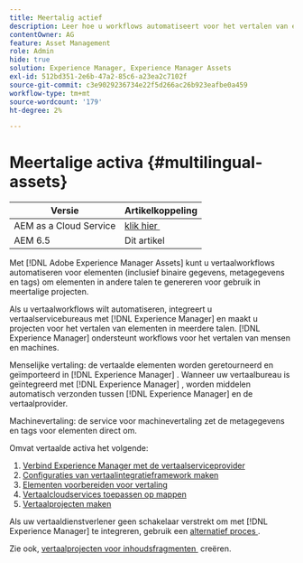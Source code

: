 ```yaml
---
title: Meertalig actief
description: Leer hoe u workflows automatiseert voor het vertalen van elementen, waaronder binaire bestanden, metagegevens en tags in meerdere talen.
contentOwner: AG
feature: Asset Management
role: Admin
hide: true
solution: Experience Manager, Experience Manager Assets
exl-id: 512bd351-2e6b-47a2-85c6-a23ea2c7102f
source-git-commit: c3e9029236734e22f5d266ac26b923eafbe0a459
workflow-type: tm+mt
source-wordcount: '179'
ht-degree: 2%

---
```


# Meertalige activa {#multilingual-assets}

| Versie | Artikelkoppeling |
| -------- | ---------------------------- |
| AEM as a Cloud Service | [&#x200B; klik hier &#x200B;](https://experienceleague.adobe.com/docs/experience-manager-cloud-service/content/assets/admin/translate-assets.html?lang=nl-NL) |
| AEM 6.5 | Dit artikel |

Met [!DNL Adobe Experience Manager Assets] kunt u vertaalworkflows automatiseren voor elementen (inclusief binaire gegevens, metagegevens en tags) om elementen in andere talen te genereren voor gebruik in meertalige projecten.

Als u vertaalworkflows wilt automatiseren, integreert u vertaalservicebureaus met [!DNL Experience Manager] en maakt u projecten voor het vertalen van elementen in meerdere talen. [!DNL Experience Manager] ondersteunt workflows voor het vertalen van mensen en machines.

Menselijke vertaling: de vertaalde elementen worden geretourneerd en geïmporteerd in [!DNL Experience Manager] . Wanneer uw vertaalbureau is geïntegreerd met [!DNL Experience Manager] , worden middelen automatisch verzonden tussen [!DNL Experience Manager] en de vertaalprovider.

Machinevertaling: de service voor machinevertaling zet de metagegevens en tags voor elementen direct om.

Omvat vertaalde activa het volgende:

1. [Verbind Experience Manager met de vertaalserviceprovider](/help/sites-administering/tc-tic.md#connecting-to-a-translation-service-provider)
1. [Configuraties van vertaalintegratieframework maken](/help/sites-administering/tc-tic.md)
1. [Elementen voorbereiden voor vertaling](preparing-assets-for-translation.md)
1. [Vertaalcloudservices toepassen op mappen](transition-cloud-services.md)
1. [Vertaalprojecten maken](translation-projects.md)

Als uw vertaaldienstverlener geen schakelaar verstrekt om met [!DNL Experience Manager] te integreren, gebruik een [&#x200B; alternatief proces &#x200B;](/help/sites-administering/tc-manage.md#exporting-a-translation-job).

Zie ook, [&#x200B; vertaalprojecten voor inhoudsfragmenten &#x200B;](creating-translation-projects-for-content-fragments.md) creëren.
